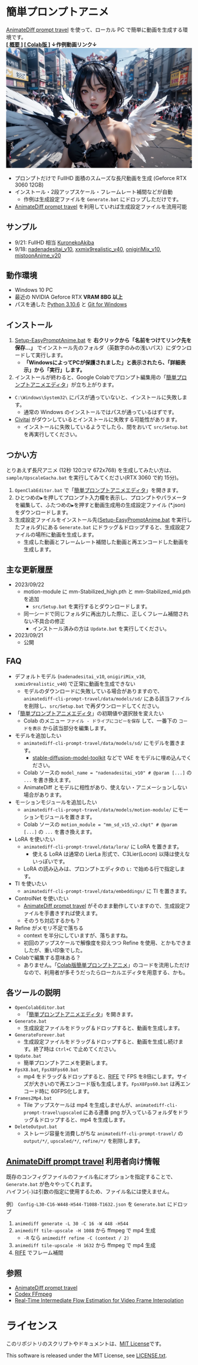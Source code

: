 ﻿# 簡単プロンプトアニメ

[AnimateDiff prompt travel](https://github.com/s9roll7/animatediff-cli-prompt-travel) を使って、ローカル PC で簡単に動画を生成する環境です。  
**[[ 概要 ](https://twitter.com/Zuntan03/status/1704807854384066714) ] [[ Colab版 ](https://twitter.com/Zuntan03/status/1703674198101803268)] ↓作例動画リンク↓**  
[![title](./doc/img/title.webp)](https://yyy.wpx.jp/m/202309/KuronekoAkiba.mp4)

- プロンプトだけで FullHD 面積のスムーズな長尺動画を生成 (Geforce RTX 3060 12GB)
- インストール・2段アップスケール・フレームレート補間などが自動
	- 作例は生成設定ファイルを `Generate.bat` にドロップしただけです。
- [AnimateDiff prompt travel](https://github.com/s9roll7/animatediff-cli-prompt-travel) を利用していれば生成設定ファイルを流用可能

## サンプル

- 9/21: FullHD 相当 [KuronekoAkiba](https://yyy.wpx.jp/m/202309/KuronekoAkiba.mp4)
- 9/18: [nadenadesitai_v10](https://yyy.wpx.jp/m/202309/nadenadesitai_v10.mp4), [xxmix9realistic_v40](https://yyy.wpx.jp/m/202309/xxmix9realistic_v40.mp4), [onigiriMix_v10](https://yyy.wpx.jp/m/202309/onigiriMix_v10.mp4), [mistoonAnime_v20](https://yyy.wpx.jp/m/202309/mistoonAnime_v20.mp4)

## 動作環境

- Windows 10 PC
- 最近の NVIDIA Geforce RTX **VRAM 8BG 以上**
- パスを通した [Python 3.10.6](https://www.python.org/ftp/python/3.10.6/python-3.10.6-amd64.exe) と [Git for Windows](https://gitforwindows.org/)

## インストール

1. [Setup-EasyPromptAnime.bat](https://github.com/Zuntan03/EasyPromptAnime/raw/main/src/Setup-EasyPromptAnime.bat) を **右クリックから「名前をつけてリンク先を保存…」** でインストール先のフォルダ（英数字のみの浅いパス）にダウンロードして実行します。
	- **「WindowsによってPCが保護されました」と表示されたら、「詳細表示」から「実行」します。**  
2. インストールが終わると、Google Colabでプロンプト編集用の「[簡単プロンプトアニメエディタ](https://colab.research.google.com/drive/1XeVRMmw-dyALMacKU-_Xj2nMboZL_TM3)」が立ち上がります。

- `C:\Windows\System32\` にパスが通っていないと、インストールに失敗します。
	- 通常の Windows のインストールではパスが通っているはずです。
- [Civitai](https://civitai.com) がダウンしているとインストールに失敗する可能性があります。
	- インストールに失敗しているようでしたら、間をおいて `src/Setup.bat` を再実行してください。

## つかい方

とりあえず長尺アニメ (12秒 120コマ 672x768) を生成してみたい方は、`sample/UpscaleGacha.bat` を実行してみてください(RTX 3060 で約 15分)。

1. `OpenClabEditor.bat` で「[簡単プロンプトアニメエディタ](https://colab.research.google.com/drive/1XeVRMmw-dyALMacKU-_Xj2nMboZL_TM3)」を開きます。
2. ひとつめの`▶`を押してプロンプト入力欄を表示し、プロンプトやパラメータを編集して、ふたつめの`▶`を押すと動画生成用の生成設定ファイル (*.json) をダウンロードします。
3. 生成設定ファイルをインストール先([Setup-EasyPromptAnime.bat](https://github.com/Zuntan03/EasyPromptAnime/raw/main/src/Setup-EasyPromptAnime.bat) を実行したフォルダ)にある `Generate.bat` にドラッグ＆ドロップすると、生成設定ファイルの場所に動画を生成します。
	- 生成した動画とフレームレート補間した動画と再エンコードした動画を生成します。

## 主な更新履歴

- 2023/09/22
	- motion-module に mm-Stabilized_high.pth と mm-Stabilized_mid.pth を追加
		- `src/Setup.bat` を実行するとダウンロードします。
	- 同一シードで同じフォルダに再出力した際に、正しくフレーム補間されない不具合の修正
		- インストール済みの方は `Update.bat` を実行してください。
- 2023/09/21
	- 公開

## FAQ

- デフォルトモデル (`nadenadesitai_v10`, `onigiriMix_v10`, `xxmix9realistic_v40`) で正常に動画を生成できない
	- モデルのダウンロードに失敗している場合がありますので、`animatediff-cli-prompt-travel/data/models/sd/` にある該当ファイルを削除し、`src/Setup.bat` で再ダウンロードしてください。
- 「[簡単プロンプトアニメエディタ](https://colab.research.google.com/drive/1XeVRMmw-dyALMacKU-_Xj2nMboZL_TM3)」の初期値や選択肢を変えたい
	- Colab のメニュー `ファイル - ドライブにコピーを保存` して、一番下の `コードを表示` から該当部分を編集します。
- モデルを追加したい
	- `animatediff-cli-prompt-travel/data/models/sd/` にモデルを置きます。
		- [stable-diffusion-model-toolkit](https://github.com/arenasys/stable-diffusion-webui-model-toolkit) などで VAE をモデルに埋め込んでください。
	- Colab ソースの `model_name = "nadenadesitai_v10" # @param [...]` の `...` を書き換えます。
	- AnimateDiff とモデルに相性があり、使えない・アニメーションしない場合があります。
- モーションモジュールを追加したい
	- `animatediff-cli-prompt-travel/data/models/motion-module/` にモーションモジュールを置きます。
	- Colab ソースの `motion_module = "mm_sd_v15_v2.ckpt" # @param [...]` の `...` を書き換えます。
- LoRA を使いたい
	- `animatediff-cli-prompt-travel/data/lora/` に LoRA を置きます。
		- 使える LoRA は通常の LierLa 形式で、C3Lier(Locon) 以降は使えないっぽいです。
	- LoRA の読み込みは、プロンプトエディタの `L:` で始める行で指定します。
- TI を使いたい
	- `animatediff-cli-prompt-travel/data/embeddings/` に TI を置きます。
- ControlNet を使いたい
	- [AnimateDiff prompt travel](https://github.com/s9roll7/animatediff-cli-prompt-travel) がそのまま動作していますので、生成設定ファイルを手書きすれば使えます。
	- そのうち対応するかも？
- Refine がメモリ不足で落ちる
	- context を半分にしていますが、落ちますね。
	- 初回のアップスケールで解像度を抑えつつ Refine を使用、とかもできましたが、重い印象でした。
- Colabで編集する意味ある？
	- ありません。「[Colab版簡単プロンプトアニメ](https://colab.research.google.com/drive/1QVxBjAamxOIAAlSohQklZltRPx8WsxEN)」のコードを流用しただけなので、利用者が多そうだったらローカルエディタを用意する、かも。

## 各ツールの説明

- `OpenColabEditor.bat`
	- 「[簡単プロンプトアニメエディタ](https://colab.research.google.com/drive/1XeVRMmw-dyALMacKU-_Xj2nMboZL_TM3)」を開きます。
- `Generate.bat`
	- 生成設定ファイルをドラッグ＆ドロップすると、動画を生成します。
- `GenerateForever.bat`
	- 生成設定ファイルをドラッグ＆ドロップすると、動画を生成し続けます。終了時は `Ctrl+C` で止めてください。
- `Update.bat`
	- 簡単プロンプトアニメを更新します。
- `FpsX8.bat`, `FpsX8Fps60.bat`
	- mp4 をドラッグ＆ドロップすると、[RIFE](https://github.com/megvii-research/ECCV2022-RIFE/tree/main) で FPS を8倍にします。サイズが大きいので再エンコード版も生成します。`FpsX8Fps60.bat` は再エンコード時に 60FPS化します。
- `Frames2Mp4.bat`
	- Tile アップスケールは mp4 を生成しませんが、`animatediff-cli-prompt-travel\upscaled` にある連番 png が入っているフォルダをドラッグ＆ドロップすると、mp4 を生成します。
- `DeleteOutput.bat`
	- ストレージ容量を消費しがちな `animatediff-cli-prompt-travel/` の `output/*/`, `upscaled/*/`, `refine/*/` を削除します。

## [AnimateDiff prompt travel](https://github.com/s9roll7/animatediff-cli-prompt-travel) 利用者向け情報

既存のコンフィグファイルのファイル名にオプションを指定することで、`Generate.bat` が色々やってくれます。  
ハイフン(`-`)は引数の指定に使用するため、ファイル名には使えません。

例） `Config-L30-C16-W448-H544-T1088-T1632.json` を `Generate.bat` にドロップ
1. `animediff generate -L 30 -C 16 -W 448 -H544`
2. `animediff tile-upscale -H 1088` から ffmpeg で mp4 生成
	- `-R` なら `animediff refine -C (context / 2)`
3. `animediff tile-upscale -H 1632` から ffmpeg で mp4 生成
4. [RIFE](https://github.com/megvii-research/ECCV2022-RIFE/tree/main) でフレーム補間

## 参照

- [AnimateDiff prompt travel](https://github.com/s9roll7/animatediff-cli-prompt-travel) 
- [Codex FFmpeg](https://github.com/GyanD/codexffmpeg)
- [Real-Time Intermediate Flow Estimation for Video Frame Interpolation](https://github.com/megvii-research/ECCV2022-RIFE)

# ライセンス

このリポジトリのスクリプトやドキュメントは、[MIT License](./LICENSE.txt)です。

This software is released under the MIT License, see [LICENSE.txt](./LICENSE.txt).

